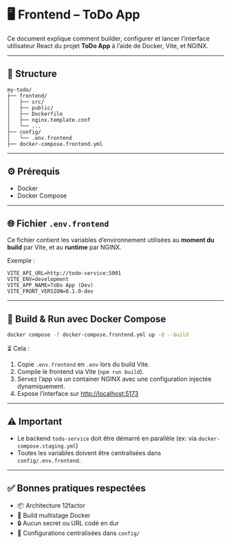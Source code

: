 # 🖥️ Frontend – ToDo App

Ce document explique comment builder, configurer et lancer l’interface utilisateur React du projet **ToDo App** à l’aide de Docker, Vite, et NGINX.

---

## 📁 Structure

```
my-todo/
├── frontend/
│   ├── src/
│   ├── public/
│   ├── Dockerfile
│   ├── nginx.template.conf
│   └── ...
├── config/
│   └── .env.frontend
├── docker-compose.frontend.yml
```

---

## ⚙️ Prérequis

- Docker
- Docker Compose

---

## 🌐 Fichier `.env.frontend`

Ce fichier contient les variables d’environnement utilisées au **moment du build** par Vite, et au **runtime** par NGINX.

Exemple :

```env
VITE_API_URL=http://todo-service:5001
VITE_ENV=development
VITE_APP_NAME=ToDo App (Dev)
VITE_FRONT_VERSION=0.1.0-dev
```

---

## 🐳 Build & Run avec Docker Compose

```bash
docker compose -f docker-compose.frontend.yml up -d --build
```

⏳ Cela :

1. Copie `.env.frontend` en `.env` lors du build Vite.
2. Compile le frontend via Vite (`npm run build`).
3. Servez l’app via un container NGINX avec une configuration injectée dynamiquement.
4. Expose l’interface sur [http://localhost:5173](http://localhost:5173)

---

## ⚠️ Important

- Le backend `todo-service` doit être démarré en parallèle (ex: via `docker-compose.staging.yml`)
- Toutes les variables doivent être centralisées dans `config/.env.frontend`.

---

## ✅ Bonnes pratiques respectées

- 📦 Architecture 12factor
- 🐳 Build multistage Docker
- 🔒 Aucun secret ou URL codé en dur
- 📁 Configurations centralisées dans `config/`

